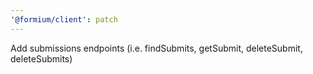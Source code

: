 ```yaml
---
'@formium/client': patch
---
```


Add submissions endpoints (i.e. findSubmits, getSubmit, deleteSubmit, deleteSubmits)
